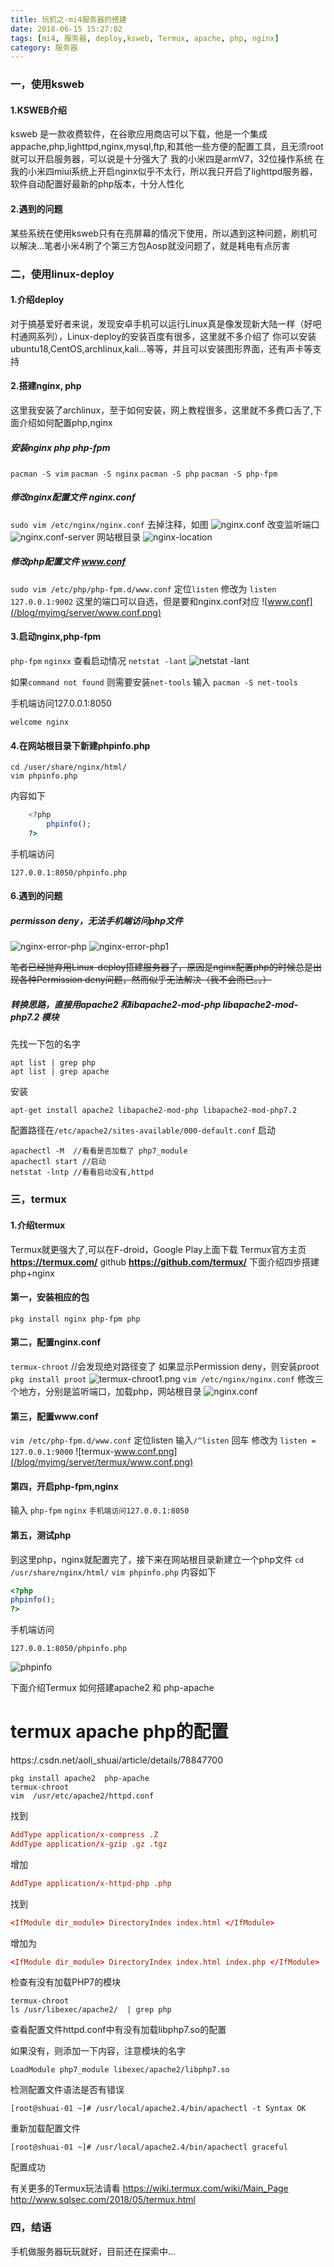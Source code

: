 ```yaml
---
title: 玩机之-mi4服务器的搭建
date: 2018-06-15 15:27:02
tags: [mi4, 服务器, deploy,ksweb, Termux, apache, php, nginx]
category: 服务器
---
```

### 一，使用ksweb
#### 1.KSWEB介绍
ksweb 是一款收费软件，在谷歌应用商店可以下载，他是一个集成appache,php,lighttpd,nginx,mysql,ftp,和其他一些方便的配置工具，且无须root就可以开启服务器，可以说是十分强大了
我的小米四是armV7，32位操作系统
在我的小米四miui系统上开启nginx似乎不太行，所以我只开启了lighttpd服务器，软件自动配置好最新的php版本，十分人性化


#### 2.遇到的问题
某些系统在使用ksweb只有在亮屏幕的情况下使用，所以遇到这种问题，刷机可以解决...笔者小米4刷了个第三方包Aosp就没问题了，就是耗电有点厉害

 

### 二，使用linux-deploy
#### 1.介绍deploy
对于搞基爱好者来说，发现安卓手机可以运行Linux真是像发现新大陆一样（好吧村通网系列），Linux-deploy的安装百度有很多，这里就不多介绍了
你可以安装ubuntu18,CentOS,archlinux,kali...等等，并且可以安装图形界面，还有声卡等支持

#### 2.搭建nginx, php
这里我安装了archlinux，至于如何安装，网上教程很多，这里就不多费口舌了,下面介绍如何配置php,nginx
##### 安装nginx php php-fpm
`pacman -S vim`
`pacman -S nginx`
`pacman -S php`
`pacman -S php-fpm`
##### 修改nginx配置文件 nginx.conf
`sudo vim /etc/nginx/nginx.conf`
去掉注释，如图
![nginx.conf](/blog/myimg/server/nginx.conf.png)
改变监听端口
![nginx.conf-server](/blog/myimg/server/nginx.conf-server.png)
网站根目录
![nginx-location](/blog/myimg/server/location.png)

##### 修改php配置文件 www.conf
`sudo vim /etc/php/php-fpm.d/www.conf`
定位`listen`
修改为 `listen 127.0.0.1:9002`
这里的端口可以自选，但是要和nginx.conf对应
![www.conf](/blog/myimg/server/www.conf.png)


#### 3.启动nginx,php-fpm
`php-fpm`
`nginxx`
查看启动情况
`netstat -lant`
![netstat -lant](/blog/myimg/server/netstat-lant.png)
  

如果`command not found`
则需要安装`net-tools`
输入
`pacman -S net-tools`

手机端访问127.0.0.1:8050

    welcome nginx

#### 4.在网站根目录下新建phpinfo.php
```shell
cd /user/share/nginx/html/
vim phpinfo.php
```
内容如下
```php
    <?php
        phpinfo();
    ?>
```
手机端访问
```
127.0.0.1:8050/phpinfo.php
```

#### 6.遇到的问题

##### permisson deny，无法手机端访问php文件
![nginx-error-php](/blog/myimg/server/nginx-error-php.png)
![nginx-error-php1](/blog/myimg/server/nginx-error-php1.png)
  
~~笔者已经抛弃用Linux-deploy搭建服务器了，原因是nginx配置php的时候总是出现各种Permission deny问题，然而似乎无法解决（我不会而已。。）~~
##### 转换思路，直接用apache2 和libapache2-mod-php libapache2-mod-php7.2 模块
先找一下包的名字
```shell
apt list | grep php
apt list | grep apache
```
安装
```shell
apt-get install apache2 libapache2-mod-php libapache2-mod-php7.2
```
配置路径在`/etc/apache2/sites-available/000-default.conf`
启动
```shell
apachectl -M  //看看是否加载了 php7_module 
apachectl start //启动
netstat -lntp //看看启动没有,httpd 
```

### 三，termux
#### 1.介绍termux
Termux就更强大了,可以在F-droid，Google Play上面下载
Termux官方主页 **https://termux.com/**
github **https://github.com/termux/**
下面介绍四步搭建php+nginx
#### 第一，安装相应的包
`pkg install nginx php-fpm php`
#### 第二，配置nginx.conf
`termux-chroot` //会发现绝对路径变了
如果显示Permission deny，则安装proot
`pkg install proot` 
![termux-chroot1.png](/blog/myimg/server/termux/termux-chroot1.png)
`vim /etc/nginx/nginx.conf`
修改三个地方，分别是监听端口，加载php，网站根目录
![nginx.conf](/blog/myimg/server/termux/nginx.conf.png)

#### 第三，配置www.conf
`vim /etc/php-fpm.d/www.conf`
定位listen
输入`/^listen` 回车
修改为
`listen = 127.0.0.1:9000`
![termux-www.conf.png](/blog/myimg/server/termux/www.conf.png)

#### 第四，开启php-fpm,nginx
输入
`php-fpm`
`nginx`
`手机端访问127.0.0.1:8050`

#### 第五，测试php
到这里php，nginx就配置完了，接下来在网站根目录新建立一个php文件
`cd /usr/share/nginx/html/`
`vim phpinfo.php`
内容如下

```php
<?php
phpinfo();
?>
```

手机端访问 
```
127.0.0.1:8050/phpinfo.php
```
![phpinfo](/blog/myimg/server/termux/phpinfo.png)  



下面介绍Termux 如何搭建apache2 和 php-apache
# termux apache php的配置

https:/.csdn.net/aoli_shuai/article/details/78847700

```shell
pkg install apache2  php-apache
termux-chroot
vim  /usr/etc/apache2/httpd.conf
```

找到
```conf
AddType application/x-compress .Z
AddType application/x-gzip .gz .tgz
```

增加

```conf
AddType application/x-httpd-php .php
```


找到

```conf
<IfModule dir_module> DirectoryIndex index.html </IfModule> 
```

增加为

```conf
<IfModule dir_module> DirectoryIndex index.html index.php </IfModule> 
```



 检查有没有加载PHP7的模块
 ```shell
termux-chroot
ls /usr/libexec/apache2/  | grep php
```

查看配置文件httpd.conf中有没有加载libphp7.so的配置


如果没有，则添加一下内容，注意模块的名字
```
LoadModule php7_module libexec/apache2/libphp7.so
```

检测配置文件语法是否有错误
```
[root@shuai-01 ~]# /usr/local/apache2.4/bin/apachectl -t Syntax OK 
```
重新加载配置文件
```
[root@shuai-01 ~]# /usr/local/apache2.4/bin/apachectl graceful 
```
配置成功


有关更多的Termux玩法请看
https://wiki.termux.com/wiki/Main_Page
http://www.sqlsec.com/2018/05/termux.html



### 四，结语
手机做服务器玩玩就好，目前还在探索中...